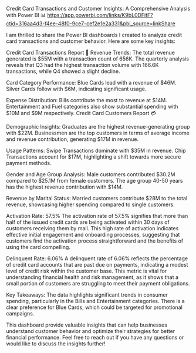 Credit Card Transactions and Customer Insights: A Comprehensive Analysis with Power BI 📊 https://app.powerbi.com/links/K9bL0DFitF?ctid=316aa4d3-f4ee-48f0-9ce7-cef2e1e2a331&pbi_source=linkShare

I am thrilled to share the Power BI dashboards I created to analyze credit card transactions and customer behavior. Here are some key insights:

Credit Card Transactions Report 🏦
Revenue Trends: The total revenue generated is $55M with a transaction count of 656K. The quarterly analysis reveals that Q3 had the highest transaction volume with 166.6K transactions, while Q4 showed a slight decline.

Card Category Performance:
Blue Cards lead with a revenue of $46M.
Silver Cards follow with $6M, indicating significant usage.

Expense Distribution:
Bills contribute the most to revenue at $14M.
Entertainment and Fuel categories also show substantial spending with $10M and $9M respectively.
Credit Card Customers Report 💳

Demographic Insights:
Graduates are the highest revenue-generating group with $22M.
Businessmen are the top customers in terms of average income and revenue contribution, generating $17M in revenue.

Usage Patterns:
Swipe Transactions dominate with $35M in revenue.
Chip Transactions account for $17M, highlighting a shift towards more secure payment methods.

Gender and Age Group Analysis:
Male customers contributed $30.2M compared to $25.1M from female customers.
The age group 40-50 years has the highest revenue contribution with $14M.


Revenue by Marital Status:
Married customers contribute $28M to the total revenue, showcasing higher spending compared to single customers.

Activation Rate: 57.5%
The activation rate of 57.5% signifies that more than half of the issued credit cards are being activated within 30 days of customers receiving them by mail. This high rate of activation indicates effective initial engagement and onboarding processes, suggesting that customers find the activation process straightforward and the benefits of using the card compelling.

Delinquent Rate: 6.06%
A delinquent rate of 6.06% reflects the percentage of credit card accounts that are past due on payments, indicating a modest level of credit risk within the customer base. This metric is vital for understanding financial health and risk management, as it shows that a small portion of customers are struggling to meet their payment obligations.

Key Takeaways:
The data highlights significant trends in consumer spending, particularly in the Bills and Entertainment categories.
There is a clear preference for Blue Cards, which could be targeted for promotional campaigns.



This dashboard provide valuable insights that can help businesses understand customer behavior and optimize their strategies for better financial performance. Feel free to reach out if you have any questions or would like to discuss the insights further!

